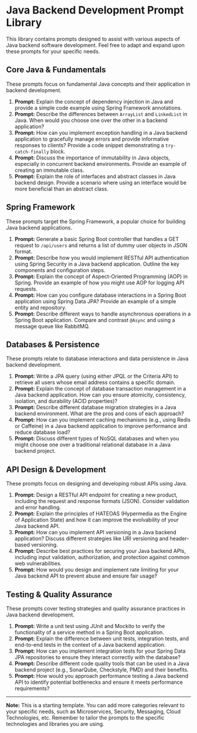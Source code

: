 # Java Backend Development Prompt Library

This library contains prompts designed to assist with various aspects of Java backend software development. Feel free to adapt and expand upon these prompts for your specific needs.

## Core Java & Fundamentals

These prompts focus on fundamental Java concepts and their application in backend development.

1.  **Prompt:** Explain the concept of dependency injection in Java and provide a simple code example using Spring Framework annotations.
2.  **Prompt:** Describe the differences between `ArrayList` and `LinkedList` in Java. When would you choose one over the other in a backend application?
3.  **Prompt:** How can you implement exception handling in a Java backend application to gracefully manage errors and provide informative responses to clients? Provide a code snippet demonstrating a `try-catch-finally` block.
4.  **Prompt:** Discuss the importance of immutability in Java objects, especially in concurrent backend environments. Provide an example of creating an immutable class.
5.  **Prompt:** Explain the role of interfaces and abstract classes in Java backend design. Provide a scenario where using an interface would be more beneficial than an abstract class.

## Spring Framework

These prompts target the Spring Framework, a popular choice for building Java backend applications.

1.  **Prompt:** Generate a basic Spring Boot controller that handles a GET request to `/api/users` and returns a list of dummy user objects in JSON format.
2.  **Prompt:** Describe how you would implement RESTful API authentication using Spring Security in a Java backend application. Outline the key components and configuration steps.
3.  **Prompt:** Explain the concept of Aspect-Oriented Programming (AOP) in Spring. Provide an example of how you might use AOP for logging API requests.
4.  **Prompt:** How can you configure database interactions in a Spring Boot application using Spring Data JPA? Provide an example of a simple entity and repository.
5.  **Prompt:** Describe different ways to handle asynchronous operations in a Spring Boot application. Compare and contrast `@Async` and using a message queue like RabbitMQ.

## Databases & Persistence

These prompts relate to database interactions and data persistence in Java backend development.

1.  **Prompt:** Write a JPA query (using either JPQL or the Criteria API) to retrieve all users whose email address contains a specific domain.
2.  **Prompt:** Explain the concept of database transaction management in a Java backend application. How can you ensure atomicity, consistency, isolation, and durability (ACID properties)?
3.  **Prompt:** Describe different database migration strategies in a Java backend environment. What are the pros and cons of each approach?
4.  **Prompt:** How can you implement caching mechanisms (e.g., using Redis or Caffeine) in a Java backend application to improve performance and reduce database load?
5.  **Prompt:** Discuss different types of NoSQL databases and when you might choose one over a traditional relational database in a Java backend project.

## API Design & Development

These prompts focus on designing and developing robust APIs using Java.

1.  **Prompt:** Design a RESTful API endpoint for creating a new product, including the request and response formats (JSON). Consider validation and error handling.
2.  **Prompt:** Explain the principles of HATEOAS (Hypermedia as the Engine of Application State) and how it can improve the evolvability of your Java backend API.
3.  **Prompt:** How can you implement API versioning in a Java backend application? Discuss different strategies like URI versioning and header-based versioning.
4.  **Prompt:** Describe best practices for securing your Java backend APIs, including input validation, authorization, and protection against common web vulnerabilities.
5.  **Prompt:** How would you design and implement rate limiting for your Java backend API to prevent abuse and ensure fair usage?

## Testing & Quality Assurance

These prompts cover testing strategies and quality assurance practices in Java backend development.

1.  **Prompt:** Write a unit test using JUnit and Mockito to verify the functionality of a service method in a Spring Boot application.
2.  **Prompt:** Explain the difference between unit tests, integration tests, and end-to-end tests in the context of a Java backend application.
3.  **Prompt:** How can you implement integration tests for your Spring Data JPA repositories to ensure they interact correctly with the database?
4.  **Prompt:** Describe different code quality tools that can be used in a Java backend project (e.g., SonarQube, Checkstyle, PMD) and their benefits.
5.  **Prompt:** How would you approach performance testing a Java backend API to identify potential bottlenecks and ensure it meets performance requirements?

---

**Note:** This is a starting template. You can add more categories relevant to your specific needs, such as Microservices, Security, Messaging, Cloud Technologies, etc. Remember to tailor the prompts to the specific technologies and libraries you are using.
